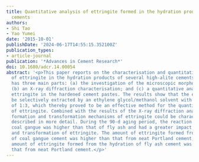 ```yaml
---
title: Quantitative analysis of ettringite formed in the hydration products of high-alite
  cements
authors:
- Shi Tao
- Yao Yumei
date: '2015-10-01'
publishDate: '2024-06-17T14:55:15.352100Z'
publication_types:
- article-journal
publication: '*Advances in Cement Research*'
doi: 10.1680/adcr.14.00054
abstract: '<p>This paper reports on the characterisation and quantitative analysis
  of ettringite in the hydration products of several high-alite cements. The study
  has three main parts: (a) the investigation of the microscopic morphology of ettringite;
  (b) an X-ray diffraction characterisation; and (c) a quantitative analysis of the
  ettringite in the hardened cement pastes. The results show that the ettringite could
  be selectively extracted by an ethylene glycol/methanol solvent with a volume ratio
  of 1:3, which thereby proved to be an effective method for the quantitative analysis
  of ettringite. Combined with the results of the X-ray diffraction analysis, the
  formation and transformation mechanisms of ettringite could be characterised and
  described in more detail. During the 90-d aging period, the reaction degree of the
  coal gangue was higher than that of fly ash and had a greater impact on the formation
  and transformation of ettringite. The amount of ettringite formed from the hydration
  of coal gangue cement was higher than that from neat Portland cement, whereas the
  amount of ettringite formed from the hydration of fly ash cement was lower than
  that from neat Portland cement.</p>'
---
```

